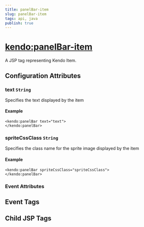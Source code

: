 ```yaml
---
title: panelBar-item
slug: panelBar-item
tags: api, java
publish: true
---
```


# <kendo:panelBar-item>
A JSP tag representing Kendo Item.

## Configuration Attributes


### text `String`

Specifies the text displayed by the item

#### Example
    <kendo:panelBar text="text">
    </kendo:panelBar>



### spriteCssClass `String`

Specifies the class name for the sprite image displayed by the item

#### Example
    <kendo:panelBar spriteCssClass="spriteCssClass">
    </kendo:panelBar>



### Event Attributes

## Event Tags


## Child JSP Tags

